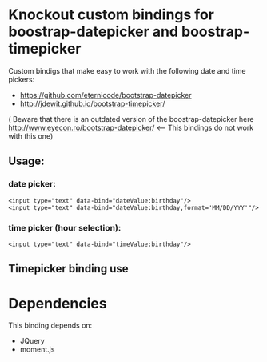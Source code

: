# Knockout custom bindings for boostrap-datepicker  and boostrap-timepicker

Custom bindigs that make easy to work with the following date and time pickers:

* https://github.com/eternicode/bootstrap-datepicker
* http://jdewit.github.io/bootstrap-timepicker/

( Beware that there is an outdated version of the boostrap-datepicker here http://www.eyecon.ro/bootstrap-datepicker/  <-- This bindings do not work with this one)

## Usage:

### date picker:


    <input type="text" data-bind="dateValue:birthday"/>
    <input type="text" data-bind="dateValue:birthday,format='MM/DD/YYY'"/>

### time picker (hour selection):


    <input type="text" data-bind="timeValue:birthday"/>



## Timepicker binding use

# Dependencies

This binding depends on:

* JQuery
* moment.js

